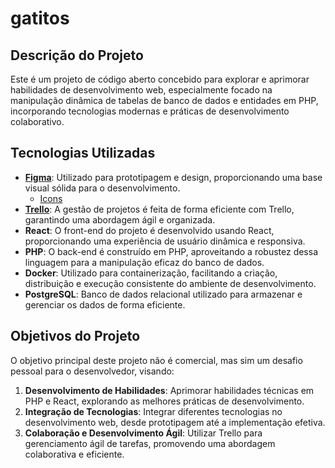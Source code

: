 # gatitos

## Descrição do Projeto
Este é um projeto de código aberto concebido para explorar e aprimorar habilidades de desenvolvimento web, especialmente focado na manipulação dinâmica de tabelas de banco de dados e entidades em PHP, incorporando tecnologias modernas e práticas de desenvolvimento colaborativo.

## Tecnologias Utilizadas
- **[Figma](https://www.figma.com/team_invite/redeem/32qpSSkl4BR3kHAK8hfXYD)**: Utilizado para prototipagem e design, proporcionando uma base visual sólida para o desenvolvimento.
    - [Icons](https://www.figma.com/file/iDTWkTeTMn2TwnWrqFOCJz/Chunk-Icons-(Community)?type=design&node-id=36-2897&mode=design&t=SNBSnBzH1BfvZ1gB-0)
- **[Trello](https://trello.com/w/gatitos88)**: A gestão de projetos é feita de forma eficiente com Trello, garantindo uma abordagem ágil e organizada.
- **React**: O front-end do projeto é desenvolvido usando React, proporcionando uma experiência de usuário dinâmica e responsiva.
- **PHP**: O back-end é construído em PHP, aproveitando a robustez dessa linguagem para a manipulação eficaz do banco de dados.
- **Docker**: Utilizado para containerização, facilitando a criação, distribuição e execução consistente do ambiente de desenvolvimento.
- **PostgreSQL**: Banco de dados relacional utilizado para armazenar e gerenciar os dados de forma eficiente.

## Objetivos do Projeto
O objetivo principal deste projeto não é comercial, mas sim um desafio pessoal para o desenvolvedor, visando:
1. **Desenvolvimento de Habilidades**: Aprimorar habilidades técnicas em PHP e React, explorando as melhores práticas de desenvolvimento.
2. **Integração de Tecnologias**: Integrar diferentes tecnologias no desenvolvimento web, desde prototipagem até a implementação efetiva.
3. **Colaboração e Desenvolvimento Ágil**: Utilizar Trello para gerenciamento ágil de tarefas, promovendo uma abordagem colaborativa e eficiente.
